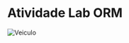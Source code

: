 # Atividade Lab ORM 
![Veiculo](https://github.com/user-attachments/assets/0be1f27b-f7fe-42bd-b8d0-001d161df2aa)
